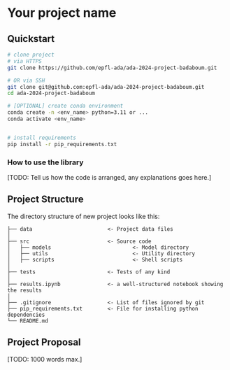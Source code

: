 
# Your project name

## Quickstart

```bash
# clone project
# via HTTPS
git clone https://github.com/epfl-ada/ada-2024-project-badaboum.git

# OR via SSH
git clone git@github.com:epfl-ada/ada-2024-project-badaboum.git
cd ada-2024-project-badaboum

# [OPTIONAL] create conda environment
conda create -n <env_name> python=3.11 or ...
conda activate <env_name>


# install requirements
pip install -r pip_requirements.txt
```



### How to use the library
[TODO: Tell us how the code is arranged, any explanations goes here.]



## Project Structure

The directory structure of new project looks like this:

```
├── data                        <- Project data files
│
├── src                         <- Source code
│   ├── models                          <- Model directory
│   ├── utils                           <- Utility directory
│   ├── scripts                         <- Shell scripts
│
├── tests                       <- Tests of any kind
│
├── results.ipynb               <- a well-structured notebook showing the results
│
├── .gitignore                  <- List of files ignored by git
├── pip_requirements.txt        <- File for installing python dependencies
└── README.md
```

## Project Proposal

[TODO: 1000 words max.]

